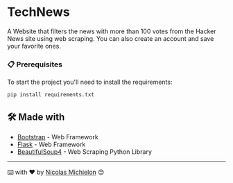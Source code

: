 # TechNews

A Website that filters the news with more than 100 votes from the Hacker News site using web scraping.
You can also create an account and save your favorite ones.

### 📋 Prerequisites

To start the project you'll need to install the requirements:

```
pip install requirements.txt
```

## 🛠️ Made with

* [Bootstrap](https://getbootstrap.com) - Web Framework 
* [Flask](https://flask.palletsprojects.com/en/2.2.x/) - Web Framework
* [BeautifulSoup4](https://www.crummy.com/software/BeautifulSoup/) - Web Scraping Python Library

---
⌨️ with ❤️ by [Nícolas Michielon](https://github.com/nicolasmichielon) 😊